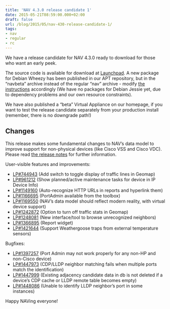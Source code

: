 ```yaml
---
title: 'NAV 4.3.0 release candidate 1'
date: 2015-05-21T08:59:00.000+02:00
draft: false
url: /blog/2015/05/nav-430-release-candidate-1/
tags: 
- nav
- regular
- rc
---
```


We have a release candidate for NAV 4.3.0 ready to download for those who want an early peek.

The source code is available for download at [Launchpad](https://launchpad.net/nav/4.3/4.3.0). A new package for Debian Wheezy has been published in our APT repository, but in the “navbeta” archive instead of the regular “nav” archive - modify [the instructions](https://nav.uninett.no/wiki/nav_on_debian) accordingly (We have no packages for Debian Jessie yet, due to dependency problems and our own resource constraints).

We have also published a “beta” Virtual Appliance on our homepage, if you want to test the release candidate separately from your production install (remember, there is no downgrade path!)

## Changes

This release makes some fundamental changes to NAV’s data model to improve support for non-physical devices (like Cisco VSS and Cisco VDC). Please read [the release notes](https://nav.uninett.no/doc/4.3/release-notes.html#nav-4-3) for further information.

User-visible features and improvements:

*   [LP#744943](https://bugs.launchpad.net/nav/+bug/744943/) (Add switch to toggle display of traffic lines in Geomap)
*   [LP#961212](https://bugs.launchpad.net/nav/+bug/961212/) (Show planned/active maintenance tasks for device in IP Device Info)
*   [LP#1149160](https://bugs.launchpad.net/nav/+bug/1149160/) (Auto-recognize HTTP URLs in reports and hyperlink them)
*   [LP#1166695](https://bugs.launchpad.net/nav/+bug/1166695/) (PortAdmin available from the toolbox)
*   [LP#1169550](https://bugs.launchpad.net/nav/+bug/1169550/) (NAV’s data model should reflect modern reality, with virtual device support)
*   [LP#1242872](https://bugs.launchpad.net/nav/+bug/1242872/) (Option to turn off traffic stats in Geomap)
*   [LP#1248081](https://bugs.launchpad.net/nav/+bug/1248081/) (New interface/tool to browse unrecognized neighbors)
*   [LP#1366895](https://bugs.launchpad.net/nav/+bug/1366895/) (Report widget)
*   [LP#1421644](https://bugs.launchpad.net/nav/+bug/1421644/) (Support Weathergoose traps from external temperature sensors)

Bugfixes:

*   [LP#1397257](https://bugs.launchpad.net/nav/+bug/1397257/) (Port Admin may not work properly for any non-HP and non-Cisco device)
*   [LP#1447973](https://bugs.launchpad.net/nav/+bug/1447973/) (CDP/LLDP neighbor matching fails when multiple ports match the identification)
*   [LP#1447999](https://bugs.launchpad.net/nav/+bug/1447999/) (Existing adjacency candidate data in db is not deleted if a device’s CDP cache or LLDP remote table becomes empty)
*   [LP#1448086](https://bugs.launchpad.net/nav/+bug/1448086/) (Unable to identify LLDP neighbor’s port in some instances)

Happy NAVing everyone!

